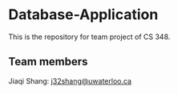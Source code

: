 # Database-Application
This is the repository for team project of CS 348.

## Team members
Jiaqi Shang: j32shang@uwaterloo.ca
